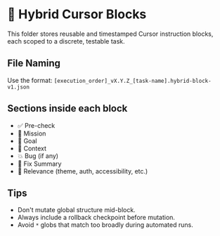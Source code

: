# 🧱 Hybrid Cursor Blocks

This folder stores reusable and timestamped Cursor instruction blocks, each scoped to a discrete, testable task.

## File Naming
Use the format:
`[execution_order]_vX.Y.Z_[task-name].hybrid-block-v1.json`

## Sections inside each block
- ✅ Pre-check
- 🧠 Mission
- 🎯 Goal
- 📌 Context
- 💥 Bug (if any)
- 🔧 Fix Summary
- 🔐 Relevance (theme, auth, accessibility, etc.)

## Tips
- Don't mutate global structure mid-block.
- Always include a rollback checkpoint before mutation.
- Avoid `*` globs that match too broadly during automated runs.
